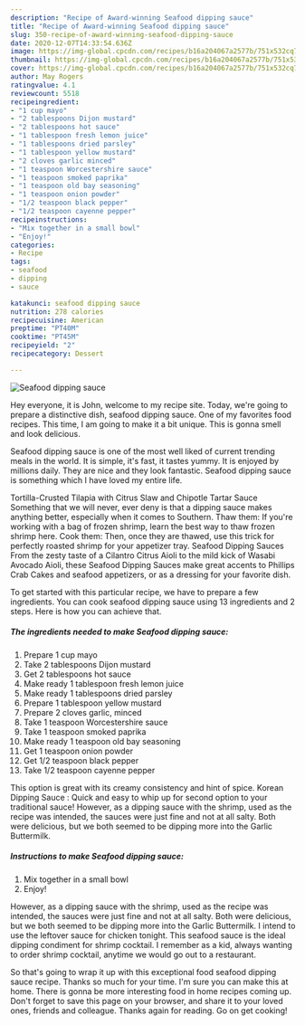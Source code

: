 ```yaml
---
description: "Recipe of Award-winning Seafood dipping sauce"
title: "Recipe of Award-winning Seafood dipping sauce"
slug: 350-recipe-of-award-winning-seafood-dipping-sauce
date: 2020-12-07T14:33:54.636Z
image: https://img-global.cpcdn.com/recipes/b16a204067a2577b/751x532cq70/seafood-dipping-sauce-recipe-main-photo.jpg
thumbnail: https://img-global.cpcdn.com/recipes/b16a204067a2577b/751x532cq70/seafood-dipping-sauce-recipe-main-photo.jpg
cover: https://img-global.cpcdn.com/recipes/b16a204067a2577b/751x532cq70/seafood-dipping-sauce-recipe-main-photo.jpg
author: May Rogers
ratingvalue: 4.1
reviewcount: 5518
recipeingredient:
- "1 cup mayo"
- "2 tablespoons Dijon mustard"
- "2 tablespoons hot sauce"
- "1 tablespoon fresh lemon juice"
- "1 tablespoons dried parsley"
- "1 tablespoon yellow mustard"
- "2 cloves garlic minced"
- "1 teaspoon Worcestershire sauce"
- "1 teaspoon smoked paprika"
- "1 teaspoon old bay seasoning"
- "1 teaspoon onion powder"
- "1/2 teaspoon black pepper"
- "1/2 teaspoon cayenne pepper"
recipeinstructions:
- "Mix together in a small bowl"
- "Enjoy!"
categories:
- Recipe
tags:
- seafood
- dipping
- sauce

katakunci: seafood dipping sauce 
nutrition: 278 calories
recipecuisine: American
preptime: "PT40M"
cooktime: "PT45M"
recipeyield: "2"
recipecategory: Dessert

---
```



![Seafood dipping sauce](https://img-global.cpcdn.com/recipes/b16a204067a2577b/751x532cq70/seafood-dipping-sauce-recipe-main-photo.jpg)

Hey everyone, it is John, welcome to my recipe site. Today, we're going to prepare a distinctive dish, seafood dipping sauce. One of my favorites food recipes. This time, I am going to make it a bit unique. This is gonna smell and look delicious.

Seafood dipping sauce is one of the most well liked of current trending meals in the world. It is simple, it's fast, it tastes yummy. It is enjoyed by millions daily. They are nice and they look fantastic. Seafood dipping sauce is something which I have loved my entire life.

Tortilla-Crusted Tilapia with Citrus Slaw and Chipotle Tartar Sauce Something that we will never, ever deny is that a dipping sauce makes anything better, especially when it comes to Southern. Thaw them: If you&#39;re working with a bag of frozen shrimp, learn the best way to thaw frozen shrimp here. Cook them: Then, once they are thawed, use this trick for perfectly roasted shrimp for your appetizer tray. Seafood Dipping Sauces From the zesty taste of a Cilantro Citrus Aioli to the mild kick of Wasabi Avocado Aioli, these Seafood Dipping Sauces make great accents to Phillips Crab Cakes and seafood appetizers, or as a dressing for your favorite dish.


To get started with this particular recipe, we have to prepare a few ingredients. You can cook seafood dipping sauce using 13 ingredients and 2 steps. Here is how you can achieve that.

<!--inarticleads1-->

##### The ingredients needed to make Seafood dipping sauce:

1. Prepare 1 cup mayo
1. Take 2 tablespoons Dijon mustard
1. Get 2 tablespoons hot sauce
1. Make ready 1 tablespoon fresh lemon juice
1. Make ready 1 tablespoons dried parsley
1. Prepare 1 tablespoon yellow mustard
1. Prepare 2 cloves garlic, minced
1. Take 1 teaspoon Worcestershire sauce
1. Take 1 teaspoon smoked paprika
1. Make ready 1 teaspoon old bay seasoning
1. Get 1 teaspoon onion powder
1. Get 1/2 teaspoon black pepper
1. Take 1/2 teaspoon cayenne pepper


This option is great with its creamy consistency and hint of spice. Korean Dipping Sauce : Quick and easy to whip up for second option to your traditional sauce! However, as a dipping sauce with the shrimp, used as the recipe was intended, the sauces were just fine and not at all salty. Both were delicious, but we both seemed to be dipping more into the Garlic Buttermilk. 

<!--inarticleads2-->

##### Instructions to make Seafood dipping sauce:

1. Mix together in a small bowl
1. Enjoy!


However, as a dipping sauce with the shrimp, used as the recipe was intended, the sauces were just fine and not at all salty. Both were delicious, but we both seemed to be dipping more into the Garlic Buttermilk. I intend to use the leftover sauce for chicken tonight. This seafood sauce is the ideal dipping condiment for shrimp cocktail. I remember as a kid, always wanting to order shrimp cocktail, anytime we would go out to a restaurant. 

So that's going to wrap it up with this exceptional food seafood dipping sauce recipe. Thanks so much for your time. I'm sure you can make this at home. There is gonna be more interesting food in home recipes coming up. Don't forget to save this page on your browser, and share it to your loved ones, friends and colleague. Thanks again for reading. Go on get cooking!
